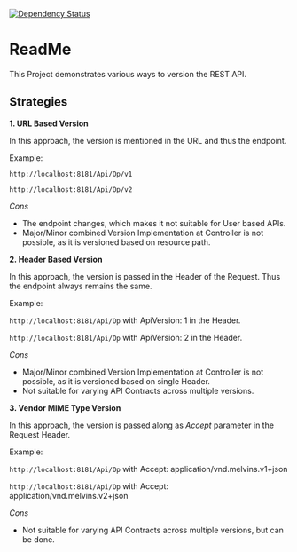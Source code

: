 
[![Dependency Status](https://www.versioneye.com/user/projects/575e32707757a00041b3b916/badge.svg?style=flat)](https://www.versioneye.com/user/projects/575e32707757a00041b3b916)

# ReadMe

This Project demonstrates various ways to version the REST API.

## Strategies

**1. URL Based Version**

 In this approach, the version is mentioned in the URL and thus the endpoint.
 
 Example:
 
 `http://localhost:8181/Api/Op/v1`
 
 `http://localhost:8181/Api/Op/v2`

 _Cons_
 
 - The endpoint changes, which makes it not suitable for User based APIs.
 - Major/Minor combined Version Implementation at Controller is not possible, as it is versioned based on resource path.


**2. Header Based Version**

 In this approach, the version is passed in the Header of the Request. Thus the endpoint always remains the same.
 
 Example:
 
 `http://localhost:8181/Api/Op` with ApiVersion: 1 in the Header.
 
 `http://localhost:8181/Api/Op` with ApiVersion: 2 in the Header.

 _Cons_

 - Major/Minor combined Version Implementation at Controller is not possible, as it is versioned based on single Header.
 - Not suitable for varying API Contracts across multiple versions.

**3. Vendor MIME Type Version**

 In this approach, the version is passed along as _Accept_ parameter in the Request Header.
 
 Example:
 
 `http://localhost:8181/Api/Op` with Accept: application/vnd.melvins.v1+json
 
 `http://localhost:8181/Api/Op` with Accept: application/vnd.melvins.v2+json

 _Cons_

 - Not suitable for varying API Contracts across multiple versions, but can be done.